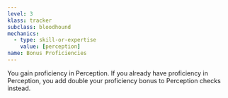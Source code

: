 ```yaml
---
level: 3
klass: tracker
subclass: bloodhound
mechanics:
  - type: skill-or-expertise
    value: [perception]
name: Bonus Proficiencies
---
```

You gain proficiency in Perception. If you already have proficiency in Perception, you add double your
proficiency bonus to Perception checks instead.
